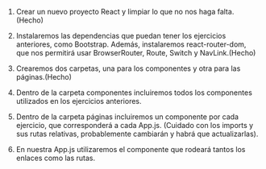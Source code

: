1. Crear un nuevo proyecto React y limpiar lo que no nos haga falta.(Hecho)

2. Instalaremos las dependencias que puedan tener los ejercicios anteriores, como Bootstrap. Además,
instalaremos react-router-dom, que nos permitirá usar BrowserRouter, Route, Switch y NavLink.(Hecho)

3. Crearemos dos carpetas, una para los componentes y otra para las páginas.(Hecho)

4. Dentro de la carpeta componentes incluiremos todos los componentes utilizados en los ejercicios anteriores.

5. Dentro de la carpeta páginas incluiremos un componente por cada ejercicio, que corresponderá a cada
App.js. (Cuidado con los imports y sus rutas relativas, probablemente cambiarán y habrá que actualizarlas).

6. En nuestra App.js utilizaremos el componente <BrowserRouter> que rodeará tantos los enlaces como las
rutas.